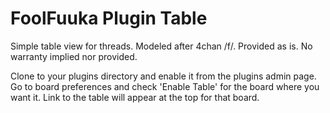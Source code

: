 # FoolFuuka Plugin Table
Simple table view for threads. Modeled after 4chan /f/. Provided as is. No warranty implied nor provided.

Clone to your plugins directory and enable it from the plugins admin page.
Go to board preferences and check 'Enable Table' for the board where you want it. 
Link to the table will appear at the top for that board.
